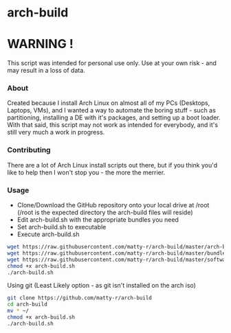 # arch-build
# WARNING !
This script was intended for personal use only. Use at your own risk - and may result in a loss of data.

### About

Created because I install Arch Linux on almost all of my PCs (Desktops, Laptops, VMs), and I wanted a way to automate the boring stuff - such as partitioning, installing a DE with it's packages, and setting up a boot loader. With that said, this script may not work as intended for everybody, and it's still very much a work in progress.

### Contributing

There are a lot of Arch Linux install scripts out there, but if you think you'd like to help then I won't stop you - the more the merrier.

### Usage

* Clone/Download the GitHub repository onto your local drive at /root (/root is the expected directory the arch-build files will reside)
* Edit arch-build.sh with the appropriate bundles you need
* Set arch-build.sh to executable
* Execute arch-build.sh

```sh
wget https://raw.githubusercontent.com/matty-r/arch-build/master/arch-build.sh
wget https://raw.githubusercontent.com/matty-r/arch-build/master/bundleConfigurators.sh
wget https://raw.githubusercontent.com/matty-r/arch-build/master/softwareBundles.conf
chmod +x arch-build.sh
./arch-build.sh
```

Using git (Least Likely option - as git isn't installed on the arch iso)
```sh
git clone https://github.com/matty-r/arch-build
cd arch-build
mv * ~/
chmod +x arch-build.sh
./arch-build.sh
```
